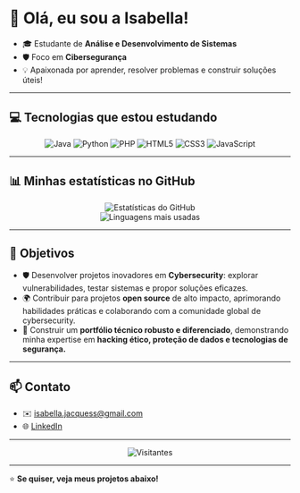 # 👋 Olá, eu sou a Isabella!

- 🎓 Estudante de **Análise e Desenvolvimento de Sistemas**
- 🛡️ Foco em **Cibersegurança** 
- 💡 Apaixonada por aprender, resolver problemas e construir soluções úteis!


---


##  💻 Tecnologias que estou estudando

<div align="center">

  ![Java](https://img.shields.io/badge/Java-ED8B00?style=for-the-badge&logo=java&logoColor=white)
  ![Python](https://img.shields.io/badge/Python-3776AB?style=for-the-badge&logo=python&logoColor=white)
  ![PHP](https://img.shields.io/badge/PHP-777BB4?style=for-the-badge&logo=php&logoColor=white)
  ![HTML5](https://img.shields.io/badge/HTML5-E34F26?style=for-the-badge&logo=html5&logoColor=white)
  ![CSS3](https://img.shields.io/badge/CSS3-1572B6?style=for-the-badge&logo=css3&logoColor=white)
  ![JavaScript](https://img.shields.io/badge/JavaScript-F7DF1E?style=for-the-badge&logo=javascript&logoColor=black)

</div>


---


##  📊 Minhas estatísticas no GitHub

<div align="center">

  ![Estatísticas do GitHub](https://github-readme-stats.vercel.app/api?username=isabellajacques&show_icons=true&theme=radical&locale=pt-br)  
  ![Linguagens mais usadas](https://github-readme-stats.vercel.app/api/top-langs/?username=isabellajacques&layout=compact&theme=radical&locale=pt-br)

</div>


---


## 📌 Objetivos

-  🛡️ Desenvolver projetos inovadores em **Cybersecurity**: explorar vulnerabilidades, testar sistemas e propor soluções eficazes.
-  🌍 Contribuir para projetos **open source** de alto impacto, aprimorando habilidades práticas e colaborando com a comunidade global de cybersecurity.
-  💼 Construir um **portfólio técnico robusto e diferenciado**, demonstrando minha expertise em **hacking ético, proteção de dados e tecnologias de segurança.**


---


##  📫 Contato

-  ✉️ [isabella.jacquess@gmail.com](mailto:isabella.jacquess@gmail.com)
-  🌐 [LinkedIn](https://www.linkedin.com/in/isabella-jacques-b00a52377)


---


<div align="center">

   ![Visitantes](https://img.shields.io/badge/Visitantes-no_perfil-ff69b4?style=for-the-badge)
   
  </div>


---


⭐️ **Se quiser, veja meus projetos abaixo!**
